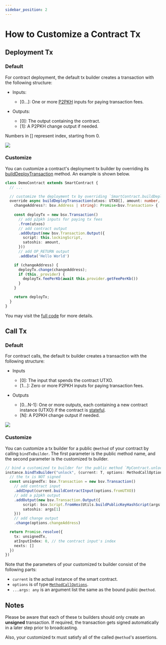 ```yaml
---
sidebar_position: 2
---
```


# How to Customize a Contract Tx


## Deployment Tx

### Default
For contract deployment, the default tx builder creates a transaction with the following structure:

* Inputs:

  * [0…]: One or more [P2PKH](https://learnmeabitcoin.com/technical/p2pkh) inputs for paying transaction fees.

* Outputs:

  * [0]: The output containing the contract.
  * [1]: A P2PKH change output if needed.

Numbers in [] represent index, starting from 0.

![](https://lucid.app/publicSegments/view/5242c7cb-d30d-4a92-826c-4d6290e2af04/image.png)

### Customize
You can customize a contract's deployment tx builder by overriding its [buildDeployTransaction](../how-to-write-a-contract/built-ins#builddeploytransaction) method. An example is shown below.

```ts
class DemoContract extends SmartContract {
  // ...

  // customize the deployment tx by overriding `SmartContract.buildDeployTransaction` method
  override async buildDeployTransaction(utxos: UTXO[], amount: number, 
    changeAddress?: bsv.Address | string): Promise<bsv.Transaction> {
    
    const deployTx = new bsv.Transaction()
      // add p2pkh inputs for paying tx fees
      .from(utxos)
      // add contract output
      .addOutput(new bsv.Transaction.Output({
        script: this.lockingScript,
        satoshis: amount,
      }))
      // add OP_RETURN output
      .addData('Hello World')

    if (changeAddress) {
      deployTx.change(changeAddress);
      if (this._provider) {
        deployTx.feePerKb(await this.provider.getFeePerKb())
      }
    }

    return deployTx;
  }
}
```

You may visit the [full code](https://github.com/sCrypt-Inc/boilerplate/blob/f63c37038a03bc51267e816d9441969d3e1d2ece/src/contracts/auction.ts#L100-L127) for more details.

## Call Tx

### Default
For contract calls, the default tx builder creates a transaction with the following structure:

* Inputs

  * [0]: The input that spends the contract UTXO.
  * [1…]: Zero or more P2PKH inputs for paying transaction fees.

* Outputs

  * [0…N-1]: One or more outputs, each containing a new contract instance (UTXO) if the contract is [stateful](../how-to-write-a-contract/stateful-contract).
  * [N]: A P2PKH change output if needed.

![](https://lucid.app/publicSegments/view/9dfde0f0-7275-48da-9411-057e895b5fb3/image.png)


### Customize

You can customize a tx builder for a public `@method` of your contract by calling `bindTxBuilder`. The first parameter is the public method name, and the second parameter is the customized tx builder.

```ts
// bind a customized tx builder for the public method `MyContract.unlock`
instance.bindTxBuilder("unlock", (current: T, options: MethodCallOptions<T>, ...args: any) => { 
  // the tx is NOT signed
  const unsignedTx: bsv.Transaction = new bsv.Transaction()
    // add contract input
    .addInput(current.buildContractInput(options.fromUTXO))
    // add a p2pkh output
    .addOutput(new bsv.Transaction.Output({
        script: bsv.Script.fromHex(Utils.buildPublicKeyHashScript(args[0])),
        satoshis: args[1]
    }))
    // add change output
    .change(options.changeAddress)

  return Promise.resolve({
    tx: unsignedTx,
    atInputIndex: 0, // the contract input's index
    nexts: []
  })         
})
```

Note that the parameters of your customized tx builder consist of the following parts:

- `current` is the actual instance of the smart contract.
- `options` is of type [`MethodCallOptions`](../how-to-deploy-and-call-a-contract/how-to-deploy-and-call-a-contract.md#methodcalloptions).
- `...args: any` is an argument list the same as the bound pubic `@method`.


## Notes

Please be aware that each of these tx builders should only create an **unsigned** transaction. If required, the transaction gets signed automatically in a later step prior to broadcasting.

Also, your customized tx must satisfy all of the called `@method`'s assertions.
